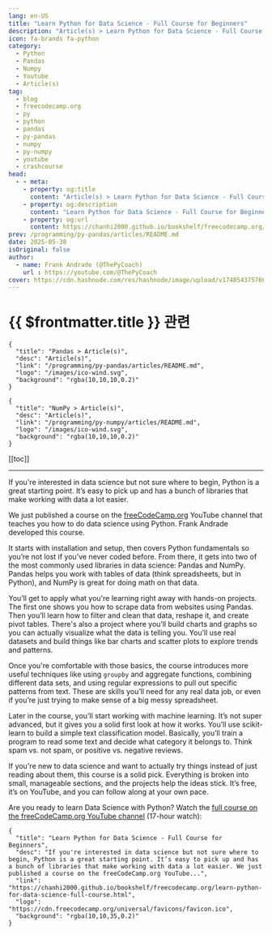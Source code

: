 ```yaml
---
lang: en-US
title: "Learn Python for Data Science - Full Course for Beginners"
description: "Article(s) > Learn Python for Data Science - Full Course for Beginners"
icon: fa-brands fa-python
category:
  - Python
  - Pandas
  - Numpy
  - Youtube
  - Article(s)
tag:
  - blog
  - freecodecamp.org
  - py
  - python
  - pandas
  - py-pandas
  - numpy
  - py-numpy
  - youtube
  - crashcourse
head:
  - - meta:
    - property: og:title
      content: "Article(s) > Learn Python for Data Science - Full Course for Beginners"
    - property: og:description
      content: "Learn Python for Data Science - Full Course for Beginners"
    - property: og:url
      content: https://chanhi2000.github.io/bookshelf/freecodecamp.org/learn-python-for-data-science-full-course.html
prev: /programming/py-pandas/articles/README.md
date: 2025-05-30
isOriginal: false
author:
  - name: Frank Andrade (@ThePyCoach)
    url : https://youtube.com/@ThePyCoach
cover: https://cdn.hashnode.com/res/hashnode/image/upload/v1748543757666/140c2e3b-a0f6-4ef1-b50f-0c6b6c86ecb1.jpeg
---
```


# {{ $frontmatter.title }} 관련

```component VPCard
{
  "title": "Pandas > Article(s)",
  "desc": "Article(s)",
  "link": "/programming/py-pandas/articles/README.md",
  "logo": "/images/ico-wind.svg",
  "background": "rgba(10,10,10,0.2)"
}
```

```component VPCard
{
  "title": "NumPy > Article(s)",
  "desc": "Article(s)",
  "link": "/programming/py-numpy/articles/README.md",
  "logo": "/images/ico-wind.svg",
  "background": "rgba(10,10,10,0.2)"
}
```

[[toc]]

---

<SiteInfo
  name="Learn Python for Data Science - Full Course for Beginners"
  desc="If you're interested in data science but not sure where to begin, Python is a great starting point. It’s easy to pick up and has a bunch of libraries that make working with data a lot easier. We just published a course on the freeCodeCamp.org YouTube..."
  url="https://freecodecamp.org/news/learn-python-for-data-science-full-course"
  logo="https://cdn.freecodecamp.org/universal/favicons/favicon.ico"
  preview="https://cdn.hashnode.com/res/hashnode/image/upload/v1748543757666/140c2e3b-a0f6-4ef1-b50f-0c6b6c86ecb1.jpeg"/>

If you're interested in data science but not sure where to begin, Python is a great starting point. It’s easy to pick up and has a bunch of libraries that make working with data a lot easier.

We just published a course on the [<VPIcon icon="fa-brands fa-free-code-camp"/>freeCodeCamp.org](http://freeCodeCamp.org) YouTube channel that teaches you how to do data science using Python. Frank Andrade developed this course.

It starts with installation and setup, then covers Python fundamentals so you’re not lost if you’ve never coded before. From there, it gets into two of the most commonly used libraries in data science: Pandas and NumPy. Pandas helps you work with tables of data (think spreadsheets, but in Python), and NumPy is great for doing math on that data.

You’ll get to apply what you're learning right away with hands-on projects. The first one shows you how to scrape data from websites using Pandas. Then you’ll learn how to filter and clean that data, reshape it, and create pivot tables. There's also a project where you’ll build charts and graphs so you can actually visualize what the data is telling you. You’ll use real datasets and build things like bar charts and scatter plots to explore trends and patterns.

Once you're comfortable with those basics, the course introduces more useful techniques like using `groupby` and aggregate functions, combining different data sets, and using regular expressions to pull out specific patterns from text. These are skills you’ll need for any real data job, or even if you’re just trying to make sense of a big messy spreadsheet.

Later in the course, you'll start working with machine learning. It’s not super advanced, but it gives you a solid first look at how it works. You’ll use scikit-learn to build a simple text classification model. Basically, you’ll train a program to read some text and decide what category it belongs to. Think spam vs. not spam, or positive vs. negative reviews.

If you're new to data science and want to actually try things instead of just reading about them, this course is a solid pick. Everything is broken into small, manageable sections, and the projects help the ideas stick. It’s free, it’s on YouTube, and you can follow along at your own pace.

Are you ready to learn Data Science with Python? Watch the [<VPIcon icon="fa-brands fa-youtube"/>full course on the freeCodeCamp.org YouTube channel](https://youtu.be/CMEWVn1uZpQ) (17-hour watch):

<VidStack src="youtube/CMEWVn1uZpQ" />

<!-- TODO: add ARTICLE CARD -->
```component VPCard
{
  "title": "Learn Python for Data Science - Full Course for Beginners",
  "desc": "If you're interested in data science but not sure where to begin, Python is a great starting point. It’s easy to pick up and has a bunch of libraries that make working with data a lot easier. We just published a course on the freeCodeCamp.org YouTube...",
  "link": "https://chanhi2000.github.io/bookshelf/freecodecamp.org/learn-python-for-data-science-full-course.html",
  "logo": "https://cdn.freecodecamp.org/universal/favicons/favicon.ico",
  "background": "rgba(10,10,35,0.2)"
}
```
